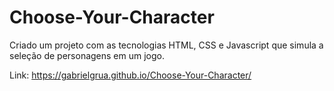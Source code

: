 # Choose-Your-Character

Criado um projeto com as tecnologias HTML, CSS e Javascript que simula a seleção de personagens em um jogo.
<br/>

Link: https://gabrielgrua.github.io/Choose-Your-Character/
